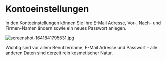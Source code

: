 # Kontoeinstellungen

In den Kontoeinstellungen können Sie Ihre E-Mail Adresse, Vor-, Nach- und Firmen-Namen ändern sowie ein neues Passwort anlegen.

![screenshot-1641841795531.jpg](../../assets/screenshot-1641841795531.jpg)

Wichtig sind vor allem Benutzername, E-Mail Adresse und Passwort - alle anderen Daten sind derzeit rein kosmetischer Natur.
